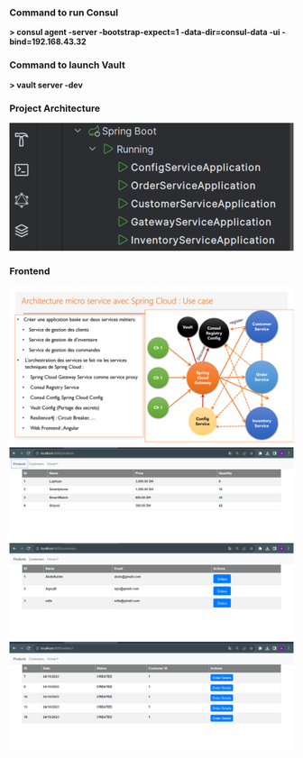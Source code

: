 <h3>Command to run Consul</h3>
<strong>> consul agent -server -bootstrap-expect=1 -data-dir=consul-data -ui -bind=192.168.43.32</strong>
<h3>Command to launch Vault</h3>
<strong>> vault server -dev</strong>
<h3>Project Architecture</h3>
<img src="captures/capture1.png"></img>
<h3>Frontend</h3>
<img src="captures/capture2.png"></img>
<img src="captures/capture3.png"></img>
<img src="captures/capture4.png"></img>
<img src="captures/capture5.png"></img>